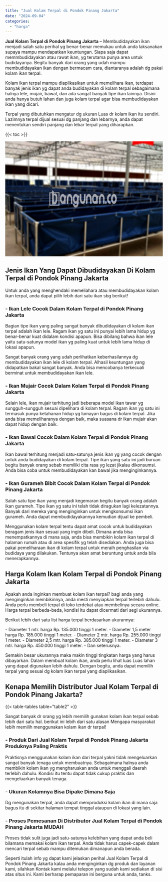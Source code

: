 ```yaml
---
title: "Jual Kolam Terpal di Pondok Pinang Jakarta"
date: "2024-09-04"
categories: 
  - "harga"
---
```


**Jual Kolam Terpal di Pondok Pinang Jakarta** – Membudidayakan ikan menjadi salah satu perihal yg benar-benar memukau untuk anda laksanakan supaya mampu mendapatkan keuntungan. Siapa saja dapat memmbudidayakan atau rawat ikan, yg terutama punya area untuk budidayanya. Begitu banyak dari orang yang udah mampu membudidayakan ikan dengan bermacam cara, diantaranya adalah dg pakai kolam ikan terpal.

Kolam ikan terpal mampu diaplikasikan untuk memelihara ikan, terdapat banyak jenis ikan yg dapat anda budidayakan di kolam terpal sebagaimana halnya lele, mujair, bawal, dan ada sangat banyak tipe ikan lainnya. Disini anda hanya butuh lahan dan juga kolam terpal agar bisa membudidayakan ikan yang dicari.

Terpal yang dibutuhkan mengatur dg ukuran Luas dr kolam ikan itu sendiri. Lazimnya terpal dijual sesuai dg panjang dan lebarnya, anda dapat menentukan sendiri panjang dan lebar terpal yang diharapkan.

{{< toc >}}

![Jual Kolam Terpal di Pondok Pinang Jakarta](/images/jual-kolam-terpal-10.png)

## Jenis Ikan Yang Dapat Dibudidayakan Di Kolam Terpal di Pondok Pinang Jakarta

Untuk anda yang menghendaki memeliahara atau membudidayakan kolam ikan terpal, anda dapat pilih lebih dari satu ikan sbg berikut!

### \- Ikan Lele Cocok Dalam Kolam Terpal di Pondok Pinang Jakarta

Bagian tipe ikan yang paling sangat banyak dibudidayakan di kolam ikan terpal adalah ikan lele. Ragam ikan yg satu ini punyai lebih lama hidup yg benar-benar kuat didalam kondisi apapun. Bisa dibilang bahwa ikan lele yaitu satu-satunya model ikan yg paling kuat untuk lebih lama hidup di lokasi apapun.

Sangat banyak orang yang udah perlihatkan keberhasilannya dg membudidayakan ikan lele di kolam terpal. Alhasil keuntungan yang didapatkan bakal sangat banyak. Anda bisa mencobanya terkecuali berminat untuk membudidayakan ikan lele.

### \- Ikan Mujair Cocok Dalam Kolam Terpal di Pondok Pinang Jakarta

Selain lele, ikan mujair terhitung jadi beberapa model ikan tawar yg sungguh-sungguh sesuai dipelihara di kolam terpal. Ragam ikan yg satu ini termasuk punya ketahanan hidup yg lumayan bagus di kolam terpal. Jika anda bisa memeliharanya dengan baik, maka suasana dr ikan mujair akan dapat hidup dengan baik.

### \- Ikan Bawal Cocok Dalam Kolam Terpal di Pondok Pinang Jakarta

Ikan bawal terhitung menjadi satu-satunya jenis ikan yg yang cocok dengan untuk anda budidayakan di kolam terpal. Tipe ikan yang satu ini jadi buruan begitu banyak orang sebab memiliki cita rasa yg lezat jikalau dikonsumsi. Anda bisa coba untuk membudidayakan kan bawal jika menginginkannya.

### \- Ikan Gurameh Bibit Cocok Dalam Kolam Terpal di Pondok Pinang Jakarta

Salah satu tipe ikan yang menjadi kegemaran begitu banyak orang adalah ikan gurameh. Tipe ikan yg satu ini telah tidak diragukan lagi kelezatannya. Banyak dari mereka yang menginginkan untuk mengkonsumsi ikan gurameh. Anda dapat membudidayakannya kemudian dijual ke pembeli.

Menggunakan kolam terpal tentu dapat amat cocok untuk budidayakan beragam jenis ikan sesuai yang ingin dibeli. Dimana anda bisa menempatkannya di mana saja, anda bisa membikin kolam ikan terpal di halaman rumah atau di area spesifik yg telah disediakan. Anda juga bisa pakai pemeliharaan ikan di kolam terpal untuk meraih penghasilan via budidaya yang dilakukan. Tentunya akan amat beruntung untuk anda bila menerapkannya.

## Harga Kolam Ikan Kolam Terpal di Pondok Pinang Jakarta

Apakah anda inginkan membuat kolam ikan terpal? bagi anda yang menginginkan membikinnya, anda mesti menyiapkan terpal terlebih dahulu. Anda perlu membeli terpal di toko terdekat atau membelinya secara online. Harga terpal berbeda-beda, kondisi itu dapat dicermati dari segi ukurannya.

Berikut lebih dari satu list harga terpal berdasarkan ukurannya:

\- Diameter 1 mtr. harga Rp. 135.000 tinggi 1 meter. - Diameter 1,5 meter harga Rp. 185.000 tinggi 1 meter. - Diameter 2 mtr. harga Rp. 255.000 tinggi 1 meter. - Diameter 2,5 mtr. harga Rp. 385.000 tinggi 1 meter. - Diameter 3 mtr. harga Rp. 450.000 tinggi 1 meter. - Dan seterusnya.

Semakin besar ukurannya maka makin tinggi tingkatan harga yang harus dibayarkan. Dalam membuat kolam ikan, anda perlu lihat luas Luas lahan yang dapat digunakan lebih dahulu. Dengan begitu, anda dapat memilih terpal yang sesuai dg kolam ikan terpal yang diaplikasikan.

## Kenapa Memilih Distributor Jual Kolam Terpal di Pondok Pinang Jakarta?

{{< table-tables table="table2" >}}

Sangat banyak dr orang yg lebih memilih gunakan kolam ikan terpal sebab lebih dari satu hal. berikut ini lebih dari satu alasan Mengapa masyarakat lebih memilih menggunakan kolam ikan dr terpal!

### \- Produk Dari Jual Kolam Terpal di Pondok Pinang Jakarta Produknya Paling Praktis

Praktisnya menggunakan kolam ikan dari terpal yakni tidak mengeluarkan sangat banyak tenaga untuk membuatnya. Sebagaimana halnya anda membikin kolam ikan yg mengharuskan anda untuk menggali daerah terlebih dahulu. Kondisi itu tentu dapat tidak cukup praktis dan mengeluarkan banyak tenaga.

### \- Ukuran Kolamnya Bisa Dipake Dimana Saja

Dg mengunakan terpal, anda dapat memproduksi kolam ikan di mana saja bagus itu di sekitar halaman tempat tinggal ataupun di lokasi yang lain.

### \- Proses Pemesanan Di Distributor Jual Kolam Terpal di Pondok Pinang Jakarta MUDAH

Proses tidak sulit juga jadi satu-satunya kelebihan yang dapat anda beli bilamana memakai kolam ikan terpal. Anda tidak harus capek-capek dalam mencari terpal sebab mampu ditemukan dimanapun anda berada.

Seperti itulah info yg dapat kami jelaskan perihal Jual Kolam Terpal di Pondok Pinang Jakarta kalau anda menginginkan dg produk dan layanan kami, silahkan Kontak kami melalui telepon yang sudah kami sediakan di sisi atas situs ini. Kami berharap pemaparan ini berguna untuk anda, tanks.
